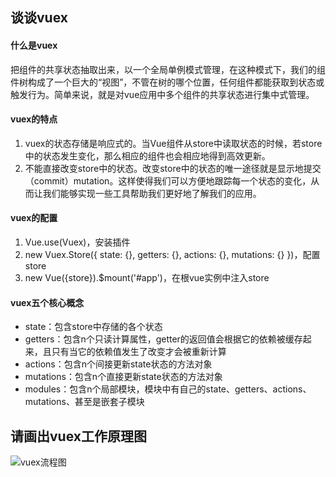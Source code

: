 ## 谈谈vuex

#### 什么是vuex

把组件的共享状态抽取出来，以一个全局单例模式管理，在这种模式下，我们的组件树构成了一个巨大的“视图”，不管在树的哪个位置，任何组件都能获取到状态或触发行为。简单来说，就是对vue应用中多个组件的共享状态进行集中式管理。

#### vuex的特点

1. vuex的状态存储是响应式的。当Vue组件从store中读取状态的时候，若store中的状态发生变化，那么相应的组件也会相应地得到高效更新。
2. 不能直接改变store中的状态。改变store中的状态的唯一途径就是显示地提交（commit）mutation。这样使得我们可以方便地跟踪每一个状态的变化，从而让我们能够实现一些工具帮助我们更好地了解我们的应用。

#### vuex的配置

1. Vue.use(Vuex)，安装插件
2. new Vuex.Store({ state: {}, getters: {}, actions: {}, mutations: {} })，配置store
3. new Vue({store}).$mount('#app')，在根vue实例中注入store

#### vuex五个核心概念

- state：包含store中存储的各个状态
- getters：包含n个只读计算属性，getter的返回值会根据它的依赖被缓存起来，且只有当它的依赖值发生了改变才会被重新计算
- actions：包含n个间接更新state状态的方法对象
- mutations：包含n个直接更新state状态的方法对象
- modules：包含n个局部模块，模块中有自己的state、getters、actions、mutations、甚至是嵌套子模块

## 请画出vuex工作原理图

![vuex流程图](D:\1026\1026-4\day07-vuex\vuex流程图.jpg)
